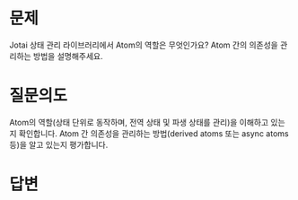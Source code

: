 # 문제
Jotai 상태 관리 라이브러리에서 Atom의 역할은 무엇인가요? Atom 간의 의존성을 관리하는 방법을 설명해주세요.

# 질문의도
Atom의 역할(상태 단위로 동작하며, 전역 상태 및 파생 상태를 관리)을 이해하고 있는지 확인합니다. Atom 간 의존성을 관리하는 방법(derived atoms 또는 async atoms 등)을 알고 있는지 평가합니다.

# 답변